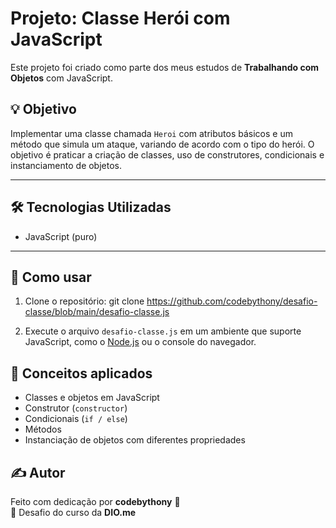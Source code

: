 # Projeto: Classe Herói com JavaScript

Este projeto foi criado como parte dos meus estudos de **Trabalhando com Objetos** com JavaScript.

## 💡 Objetivo

Implementar uma classe chamada `Heroi` com atributos básicos e um método que simula um ataque, variando de acordo com o tipo do herói. O objetivo é praticar a criação de classes, uso de construtores, condicionais e instanciamento de objetos.

---

## 🛠️ Tecnologias Utilizadas

- JavaScript (puro)

---

## 🚀 Como usar

1. Clone o repositório:
git clone https://github.com/codebythony/desafio-classe/blob/main/desafio-classe.js


2. Execute o arquivo `desafio-classe.js` em um ambiente que suporte JavaScript, como o [Node.js](https://nodejs.org/) ou o console do navegador.

## 🧠 Conceitos aplicados

- Classes e objetos em JavaScript
- Construtor (`constructor`)
- Condicionais (`if / else`)
- Métodos
- Instanciação de objetos com diferentes propriedades

## ✍️ Autor

Feito com dedicação por **codebythony** 🚀  
📌 Desafio do curso da **DIO.me**

